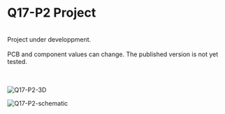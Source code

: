 # Q17-P2 Project</b><br>
<br>
Project under developpment.<br>
<br>
PCB and component values can change. The published version is not yet tested.<br>
<br>
<br>

![Q17-P2-3D](https://user-images.githubusercontent.com/12907102/179169612-dbb31ff0-015a-44a3-9320-de855ca605e6.jpg)

![Q17-P2-schematic](https://user-images.githubusercontent.com/12907102/179343259-895a98dc-884e-482e-8b3f-4590bd9b1ffa.jpg)

